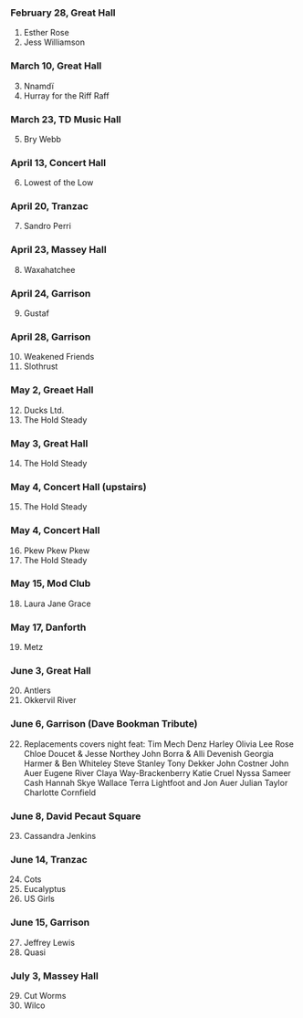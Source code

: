 ### February 28, Great Hall

1. Esther Rose
2. Jess Williamson

### March 10, Great Hall

3. Nnamdï
4. Hurray for the Riff Raff

### March 23, TD Music Hall

5. Bry Webb

### April 13, Concert Hall

6. Lowest of the Low

### April 20, Tranzac

7. Sandro Perri

### April 23, Massey Hall

8. Waxahatchee

### April 24, Garrison

9. Gustaf

### April 28, Garrison

10. Weakened Friends
11. Slothrust

### May 2, Greaet Hall

12. Ducks Ltd.
13. The Hold Steady

### May 3, Great Hall

14. The Hold Steady

### May 4, Concert Hall (upstairs)

15. The Hold Steady

### May 4, Concert Hall

16. Pkew Pkew Pkew
17. The Hold Steady

### May 15, Mod Club

18. Laura Jane Grace

### May 17, Danforth

19. Metz

### June 3, Great Hall

20. Antlers
21. Okkervil River

### June 6, Garrison (Dave Bookman Tribute)

22. Replacements covers night feat:
Tim Mech
Denz 
Harley Olivia
Lee Rose
Chloe Doucet & Jesse Northey
John Borra & Alli Devenish
Georgia Harmer & Ben Whiteley
Steve Stanley
Tony Dekker
John Costner
John Auer
Eugene River
Claya Way-Brackenberry
Katie Cruel
Nyssa 
Sameer Cash
Hannah
Skye Wallace
Terra Lightfoot and Jon Auer
Julian Taylor
Charlotte Cornfield

### June 8, David Pecaut Square

23. Cassandra Jenkins

### June 14, Tranzac

24. Cots
25. Eucalyptus
26. US Girls

### June 15, Garrison

27. Jeffrey Lewis
28. Quasi

### July 3, Massey Hall

29. Cut Worms
30. Wilco
